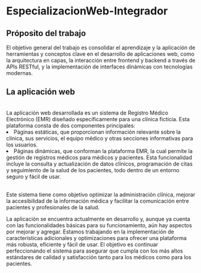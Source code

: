 # EspecializacionWeb-Integrador
<h2> Próposito del trabajo</h2>
El objetivo general del trabajo es consolidar el aprendizaje y la aplicación de herramientas y conceptos clave en el desarrollo de aplicaciones web, como la arquitectura en capas, la interacción entre frontend y backend a través de APIs RESTful, y la implementación de interfaces dinámicas con tecnologías modernas.

<h2>La aplicación web</h2><br>
La aplicación web desarrollada es un sistema de Registro Médico Electrónico (EMR) diseñado específicamente para una clínica ficticia. Esta plataforma consta de dos componentes principales:
<li>Páginas estáticas, que proporcionan información relevante sobre la clínica, sus servicios, el equipo médico y otras secciones informativas para los usuarios.</li>

<li>Páginas dinámicas, que conforman la plataforma EMR, la cual permite la gestión de registros médicos para médicos y pacientes. Esta funcionalidad incluye la consulta y actualización de datos clínicos, programación de citas y seguimiento de la salud de los pacientes, todo dentro de un entorno seguro y fácil de usar.</li><br>

Este sistema tiene como objetivo optimizar la administración clínica, mejorar la accesibilidad de la información médica y facilitar la comunicación entre pacientes y profesionales de la salud.

La aplicación se encuentra actualmente en desarrollo y, aunque ya cuenta con las funcionalidades básicas para su funcionamiento, aún hay aspectos por mejorar y agregar. Estamos trabajando en la implementación de características adicionales y optimizaciones para ofrecer una plataforma más robusta, eficiente y fácil de usar. El objetivo es continuar perfeccionando el sistema para asegurar que cumpla con los más altos estándares de calidad y satisfacción tanto para los médicos como para los pacientes.

